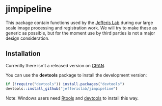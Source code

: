 # jimpipeline
This package contain functions used by the [Jefferis Lab](http://jefferislab.org) during our large scale
image processing and registration work. We will try to make these as
generic as possible, but for the moment use by third parties is not a major
design consideration.

## Installation
Currently there isn't a released version on [CRAN](http://cran.r-project.org/).

You can use the **devtools** package to install the development version:

```r
if (!require("devtools")) install.packages("devtools")
devtools::install_github("jefferislab/jimpipeline")
```

Note: Windows users need [Rtools](http://www.murdoch-sutherland.com/Rtools/) and [devtools](http://CRAN.R-project.org/package=devtools) to install this way.
